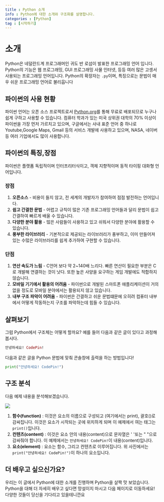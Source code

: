 ```yaml
---
title : Python 소개
info : Python에 대한 소개와 구조화를 설명합니다.
categories : [Python]
tag : [시작하기]
---
```


# 소개
Python은 네덜란드계 프로그래머인 귀도 반 로섬이 발표한 프로그래밍 언어 입니다. Python의 기능은 웹 프로그래밍, GUI 프로그래밍 사물 인터넷, 등등 여러 많은 고셍서 사용되는 프로그래밍 언어입니다. Python의 확장자는 `.py`이며, 특징으로는 문법이 매우 쉬운 프로그래밍 언어로 불리웁니다

## 파이썬의 사용 현황
파이썬 언어는 오픈 소스 프로젝트로서 [Python.org](https://python.org)를 통해 무료로 배포되므로 누구나 쉽게 구하고 사용할 수 있습니다. 컴퓨터 학과가 있는 미국 상위권 대학의 70% 이상이 파이썬을 가장 먼저 가르치고 있으며, 구글에서는 사내 표준 언어 중 하나로 Youtube,Google Maps, Gmail 등의 서비스 개발에 사용하고 있으며, NASA, 네이버 등 여러 기업에서도 많이 사용합니다.

## 파이썬의 특징,장점
파이썬은 플랫폼 독립적이며 인터프리터식이고, 객체 지향적이며 동적 타이핑 대화형 언어입니다.

### 장점
1. **오픈소스** - 비용이 들지 않고, 전 세계의 개발자가 참여하여 점점 발전하는 언어입니다.
2. **쉽고 간결한 문법** - 어렵고 규칙이 많은 기존 프로그래밍 언어들과 달리 문법이 쉽고 간결하여 빠르게 배울 수 있습니다.
3. **다양한 분야 활용** - 많은 사람들이 사용하고 있고 쉬워서 다양한 분야에 활용할 수 있습니다.
4. **풍부한 라이브러리** - 기본적으로 제공되는 라이브러리가 풍부하고, 이미 만들어져 있는 수많은 라이브러리를 쉽게 추가하여 구현할 수 있습니다.

### 단점
1. **연산 속도가 느림** - C언어 보다 약 2~140배 느리다. 빠른 연산이 필요한 부분은 C로 개발해 연결하는 것이 낫다. 또한 높은 사양을 요구하는 게임 개발에도 적합하지 않습니다.
2. **모바일 기기에서 활용의 어려움** - 파이썬으로 개발된 스마트폰 애플리케이션이 거의 없을 정도로 모바일 분야에서는 활용되지 않고 있습니다.
3. **내부 구조 파악이 어려움** - 파이썬은 간결하고 쉬운 문법떄문에 오히려 컴퓨터 내부에서 어떻게 작동하는지 구조를 파악하는데 힘들 수 있습니다.


## 살펴보기
그럼 Python에서 구조체는 어떻게 할까요? 예를 들어 다음과 같은 글이 있다고 과정해봅시다.
```ex
안녕하세요! CodePin!
```
다음과 같은 글을 Python 문법에 맞춰 콘솔창에 출력을 하는 방법입니다!
```python
print("안녕하세요! CodePin!")
```

## 구조 분석
다음 예제 내용을 분석해보겠습니다.

![](https://bit.ly/3NLHpnR)

1. **함수(function)** : 이것은 요소의 이름으로 구성되고 (여기에서는 print), 괄호()로 감싸집니다. 이것은 요소가 시작되는 곳에 위치하게 되며 이 예제에서 여는 태그는 `print()`입니다.
2. **컨텐츠(content)** : 이것은 요소 안의 내용(content)으로 문자열은 ' '또는 " "으로 감싸줘야 합니다. 이 예제에서는 `안녕하세요! CodePin!`이 내용(content)입니다.
3. **요소(element)** : 요소는 함수, 그리고 컨텐츠로 이루어집니다. 위 사진에서는 `print("안녕하세요! CodePin!")`이 하나의 요소입니다.



## 더 배우고 싶으신가요?
우리는 이 글에서 Python에 대한 소개를 진행하며 Python을 살짝 맛 보았습니다. Python을 대해 더 자세히 배우고 싶다면 망설이지 마시고 다음 페이지로 이동하세요! 다양한 것들이 당신을 기다리고 있을테니깐요

